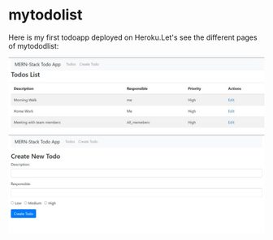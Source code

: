 # mytodolist
 Here is my first todoapp deployed on Heroku.Let's see the different pages of mytododlist:

 ![ScreenShot](client/src/assets/readme-preview/todo.jpg)
 ![ScreenShot](client/src/assets/readme-preview/createtdo.jpg)
